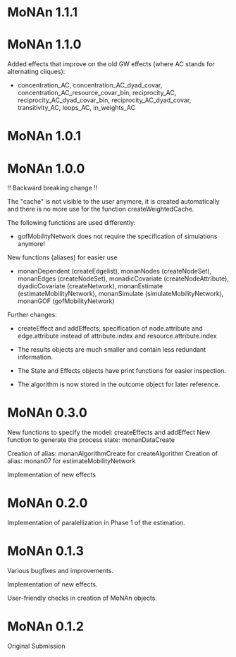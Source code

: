 # MoNAn 1.1.1

# MoNAn 1.1.0

Added effects that improve on the old GW effects (where AC stands for alternating cliques):

- concentration_AC, concentration_AC_dyad_covar,
  concentration_AC_resource_covar_bin,
  reciprocity_AC, reciprocity_AC_dyad_covar_bin, reciprocity_AC_dyad_covar,
  transitivity_AC,
  loops_AC,
  in_weights_AC

# MoNAn 1.0.1

# MoNAn 1.0.0

!! Backward breaking change !!

The "cache" is not visible to the user anymore, it is created automatically
and there is no more use for the function createWeightedCache.

The following functions are used differently:

- gofMobilityNetwork does not require the specification of simulations anymore!

New functions (aliases) for easier use

- monanDependent (createEdgelist), monanNodes (createNodeSet), 
  monanEdges (createNodeSet), monadicCovariate (createNodeAttribute),
  dyadicCovariate (createNetwork), monanEstimate (estimateMobilityNetwork),
  monanSimulate (simulateMobilityNetwork), monanGOF (gofMobilityNetwork)

Further changes:

- createEffect and addEffects; specification of node.attribute and
  edge.attribute instead of attribute.index and resource.attribute.index

- The results objects are much smaller and contain less redundant information.

- The State and Effects objects have print functions for easier inspection.

- The algorithm is now stored in the outcome object for later reference.

# MoNAn 0.3.0

New functions to specify the model: createEffects and addEffect
New function to generate the process state: monanDataCreate

Creation of alias: monanAlgorithmCreate for createAlgorithm
Creation of alias: monan07 for estimateMobilityNetwork

Implementation of new effects

# MoNAn 0.2.0

Implementation of paralellization in Phase 1 of the estimation.

# MoNAn 0.1.3

Various bugfixes and improvements.

Implementation of new effects.

User-friendly checks in creation of MoNAn objects.

# MoNAn 0.1.2

Original Submission
